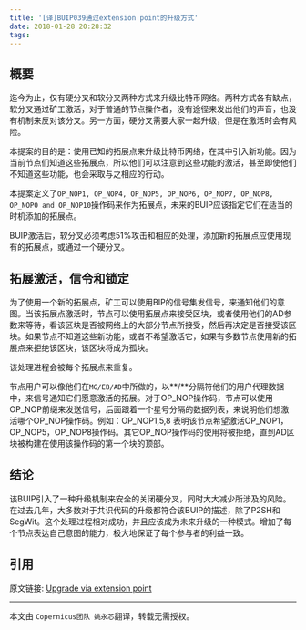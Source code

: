 ```yaml
---
title: '[译]BUIP039通过extension point的升级方式'
date: 2018-01-28 20:28:32
tags:
---
```

## 概要
迄今为止，仅有硬分叉和软分叉两种方式来升级比特币网络。两种方式各有缺点，软分叉通过矿工激活，对于普通的节点操作者，没有途径来发出他们的声音，也没有机制来反对该分叉。另一方面，硬分叉需要大家一起升级，但是在激活时会有风险。

本提案的目的是：使用已知的拓展点来升级比特币网络，在其中引入新功能。因为当前节点们知道这些拓展点，所以他们可以注意到这些功能的激活，甚至即使他们不知道这些功能，也会采取与之相应的行动。

本提案定义了`OP_NOP1, OP_NOP4, OP_NOP5, OP_NOP6, OP_NOP7, OP_NOP8, OP_NOP0 and OP_NOP10`操作码来作为拓展点，未来的BUIP应该指定它们在适当的时机添加的拓展点。

BUIP激活后，软分叉必须考虑51%攻击和相应的处理，添加新的拓展点应使用现有的拓展点，或通过一个硬分叉。

## 拓展激活，信令和锁定
为了使用一个新的拓展点，矿工可以使用BIP的信号集发信号，来通知他们的意图。当该拓展点激活时，节点可以使用拓展点来接受区块，或者使用他们的AD参数来等待，看该区块是否被网络上的大部分节点所接受，然后再决定是否接受该区块。如果节点不知道这些新功能，或者不希望激活它，如果有多数节点使用新的拓展点来拒绝该区块，该区块将成为孤块。

该处理进程会被每个拓展点来重复。

节点用户可以像他们在`MG/EB/AD`中所做的，以**/**分隔符他们的用户代理数据中，来信号通知它们愿意激活的拓展。对于OP_NOP操作码，节点可以使用OP_NOP前缀来发送信号，后面跟着一个星号分隔的数据列表，来说明他们想激活哪个OP_NOP操作码。例如：OP_NOP1,5,8 表明该节点希望激活OP_NOP1，OP_NOP5，OP_NOP8操作码。其它OP_NOP操作码的使用将被拒绝，直到AD区块被构建在使用该操作码的第一个块的顶部。

## 结论
该BUIP引入了一种升级机制来安全的关闭硬分叉，同时大大减少所涉及的风险。在过去几年，大多数对于共识代码的升级都符合该BUIP的描述，除了P2SH和SegWit。这个处理过程相对成功，并且应该成为未来升级的一种模式。增加了每个节点表达自己意图的能力，极大地保证了每个参与者的利益一致。
    
## 引用
原文链接: [Upgrade via extension point](https://github.com/BitcoinUnlimited/BUIP/blob/master/039.mediawiki)

*****
本文由 `Copernicus团队 姚永芯`翻译，转载无需授权。

